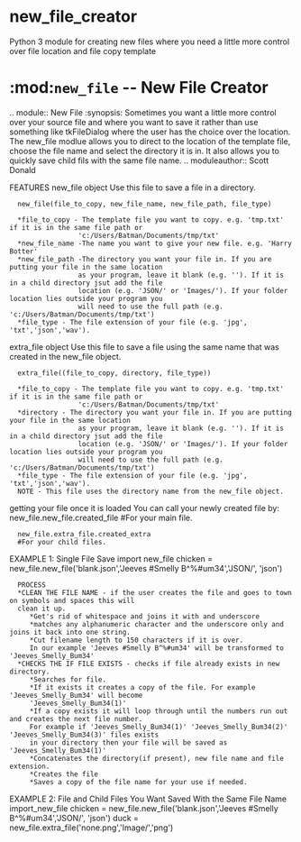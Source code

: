 # new_file_creator
Python 3 module for creating new files where you need a little more control over file location and file copy template

:mod:`new_file` -- New File Creator
===================================

.. module:: New File
   :synopsis: Sometimes you want a little more control over your source file and where you want to save it
              rather than use something like tkFileDialog where the user has the choice over the location. 
             The new_file modlue allows you to direct to the location of the template file, choose the file 
             name and select the directory it is in. It also allows you to quickly save child fils with the 
             same file name. 
.. moduleauthor:: Scott Donald

FEATURES
   new_file object
      Use this file to save a file in a directory.
      
      new_file(file_to_copy, new_file_name, new_file_path, file_type)
      
      *file_to_copy - The template file you want to copy. e.g. 'tmp.txt' if it is in the same file path or 
                     'c:/Users/Batman/Documents/tmp/txt'
      *new_file_name -The name you want to give your new file. e.g. 'Harry Botter'
      *new_file_path -The directory you want your file in. If you are putting your file in the same location
                     as your program, leave it blank (e.g. ''). If it is in a child directory jsut add the file 
                     location (e.g. 'JSON/' or 'Images/'). If your folder location lies outside your program you
                     will need to use the full path (e.g. 'c:/Users/Batman/Documents/tmp/txt') 
      *file_type - The file extension of your file (e.g. 'jpg', 'txt','json','wav').
      
   extra_file object
      Use this file to save a file using the same name that was created in the new_file object.
      
      extra_file((file_to_copy, directory, file_type))
      
      *file_to_copy - The template file you want to copy. e.g. 'tmp.txt' if it is in the same file path or 
                     'c:/Users/Batman/Documents/tmp/txt'
      *directory - The directory you want your file in. If you are putting your file in the same location
                     as your program, leave it blank (e.g. ''). If it is in a child directory jsut add the file 
                     location (e.g. 'JSON/' or 'Images/'). If your folder location lies outside your program you
                     will need to use the full path (e.g. 'c:/Users/Batman/Documents/tmp/txt')
      *file_type - The file extension of your file (e.g. 'jpg', 'txt','json','wav').
      NOTE - This file uses the directory name from the new_file object.
      
   getting your file once it is loaded
      You can call your newly created file by:
      new_file.new_file.created_file 
      #For your main file.
      
      new_file.extra_file.created_extra
      #For your child files.
      
   
EXAMPLE 1: Single File Save
      import new_file
      chicken = new_file.new_file('blank.json','Jeeves #Smelly B^%#um34','JSON/', 'json')
      
      PROCESS
      *CLEAN THE FILE NAME - if the user creates the file and goes to town on symbols and spaces this will 
      clean it up.
         *Get's rid of whitespace and joins it with and underscore
         *matches any alphanumeric character and the underscore only and joins it back into one string. 
         *Cut filename length to 150 characters if it is over.
         In our example 'Jeeves #Smelly B^%#um34' will be transformed to 'Jeeves_Smelly_Bum34'
      *CHECKS THE IF FILE EXISTS - checks if file already exists in new directory. 
         *Searches for file. 
         *If it exists it creates a copy of the file. For example 'Jeeves_Smelly_Bum34' will become
         'Jeeves_Smelly_Bum34(1)'
         *If a copy exists it will loop through until the numbers run out and creates the next file number.
         For example if 'Jeeves_Smelly_Bum34(1)' 'Jeeves_Smelly_Bum34(2)' 'Jeeves_Smelly_Bum34(3)' files exists
         in your directory then your file will be saved as 'Jeeves_Smelly_Bum34(1)'
         *Concatenates the directory(if present), new file name and file extension.
         *Creates the file
         *Saves a copy of the file name for your use if needed. 

EXAMPLE 2: File and Child Files You Want Saved With the Same File Name
      import_new_file
      chicken = new_file.new_file('blank.json','Jeeves #Smelly B^%#um34','JSON/', 'json')
      duck = new_file.extra_file('none.png','Image/','png')
